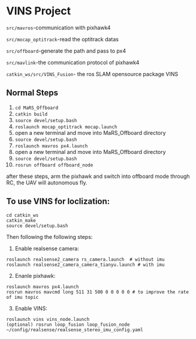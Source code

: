 # VINS Project

`src/mavros`-communication with pixhawk4

`src/mocap_optitrack`-read the optitrack datas

`src/offboard`-generate the path and pass to px4

`src/mavlink`-the communication protocol of pixhawk4

`catkin_ws/src/VINS_Fusion`- the ros SLAM opensource package VINS

## Normal Steps

1. `cd MaRS_Offboard`
2. `catkin build`
3. `source devel/setup.bash`
4. `roslaunch mocap_optitrack mocap.launch`
5. open a new terminal and move into MaRS_Offboard directory
6. `source devel/setup.bash`
7. `roslaunch mavros px4.launch`
8. open a new terminal and move into MaRS_Offboard directory
9. `source devel/setup.bash`
10. `rosrun offboard offboard_node`

after these steps, arm the pixhawk and switch into offboard mode through RC, the UAV will autonomous fly.

## To use VINS for loclization:
```
cd catkin_ws
catkin_make
source devel/setup.bash
```
Then following the following steps:

1. Enable realsense camera:
```
roslaunch realsense2_camera rs_camera.launch  # without imu
roslaunch realsense2_camera_camera_tianyu.launch # with imu
```
2. Enanle pixhawk:
```
roslaunch mavros px4.launch 
rosrun mavros mavcmd long 511 31 500 0 0 0 0 0 # to improve the rate of imu topic
```
3. Enable VINS:
```
roslaunch vins vins_node.launch
(optional) rosrun loop_fusion loop_fusion_node ~/config/realsense/realsense_stereo_imu_config.yaml
```



